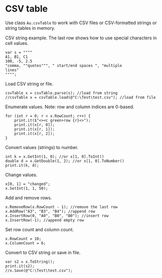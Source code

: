 # CSV table

Use class `Au.csvTable` to work with CSV files or CSV-formatted strings or string tables in memory.

CSV string example. The last row shows how to use special characters in cell values.

```
var s = """"
A1, B1, C1
100, -5, 2.5
"comma, ""quotes""", " start/end spaces ", "multiple
lines"
"""";
```

Load CSV string or file.

```
csvTable x = csvTable.parse(s); //load from string
//csvTable x = csvTable.load(@"C:\Test\test.csv"); //load from file
```

Enumerate values. Note: row and column indices are 0-based.

```
for (int r = 0; r < x.RowCount; r++) {
	print.it($"<><c green>row {r}<>");
	print.it(x[r, 0]);
	print.it(x[r, 1]);
	print.it(x[r, 2]);
}
```

Convert values (strings) to number.

```
int k = x.GetInt(1, 0); //or x[1, 0].ToInt()
double d = x.GetDouble(1, 2); //or x[1, 0].ToNumber()
print.it(k, d);
```

Change values.

```
x[0, 1] = "changed";
x.SetInt(1, 1, 50);
```

Add and remove rows.

```
x.RemoveRow(x.RowCount - 1); //remove the last row
x.AddRow("A3", "B3", "B4"); //append row
x.InsertRow(0, "A0", "B0", "B0"); //insert row
x.InsertRow(-1); //append empty row
```

Set row count and column count.

```
x.RowCount = 10;
x.ColumnCount = 6;
```

Convert to CSV string or save in file.

```
var s2 = x.ToString();
print.it(s2);
//x.Save(@"C:\Test\test.csv");
```